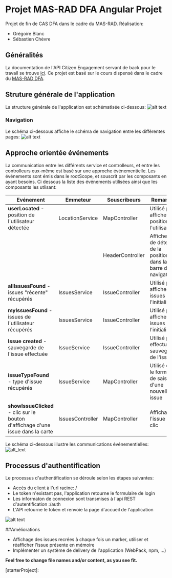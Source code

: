 # Projet MAS-RAD DFA Angular Projet

Projet de fin de CAS DFA dans le cadre du MAS-RAD.
Réalisation:
* Grégoire Blanc
* Sébastien Chèvre

## Généralités
La documentation de l'API Citizen Engagement servant de back pour le travail se trouve [ici][citizenAPI].
Ce projet est basé sur le cours dispensé dans le cadre du [MAS-RAD DFA][masrad].


## Struture générale de l'application
La structure générale de l'application est schématisée ci-dessous:
![alt text](https://www.lucidchart.com/publicSegments/view/3dbb8e43-bb15-4d69-b029-97bff53093e3/image.png)

### Navigation
Le schéma ci-dessous affiche le schéma de navigation entre les différentes pages:
![alt text](https://www.lucidchart.com/publicSegments/view/91fc6fa5-19c0-4886-b473-ed1b005e493b/image.png)

## Approche orientée événements
La communication entre les différents service et controlleurs, et entre les controlleurs eux-même est basé sur une approche événementielle. Les événements sont émis dans le rootScope, et souscrit par les composants en ayant besoins. Ci dessous la liste des événements utilisées ainsi que les composants les utlisant: 

| Evénement     | Emmeteur      |Souscribeurs |Remarques                  |
| ------------- | ------------- |-------------|---------------------------|
| **userLocated** - position de l'utilisateur détectée  | LocationService  |MapController|Utilisé pour afficher la position de l'utilisateur|
|               |               |HeaderController|Affiche l'état de détection de la position dans la barre de navigation|  
| **allIssuesFound** - issues "récente" récupérés  | IssuesService  |IssueController|Utilisé pour afficher les issues à l'initialisation|
|**myIssuesFound** - issues de l'utilisateur récupérés |IssuesService|IssueController|Utilisé pour afficher les issues à l'initialisation|
|**Issue created** - sauvegarde de l'issue effectuée|IssueService|IssueController|Utilisé pour effectuer la sauvegarde de l'issues|
|**issueTypeFound** - type d'issue récupérés|IssueService|MapController|Utilisé dans le formulaire de saisie d'une nouvelle issue|
|**showIssueClicked** - clic sur le bouton d'affichage d'une issue dans la carte|IssuesController|MapController|Affichage de l'issue sur le clic|

Le schéma ci-dessous illustre les communications événementielles:
![alt_text](https://www.lucidchart.com/publicSegments/view/4d684cf2-6382-4a38-8423-b2197f54b7f4/image.png)


## Processus d'authentification
Le processus d'authentification se déroule selon les étapes suivantes:
* Accès du client à l'url racine: /
* Le token n'existant pas, l'application retourne le formulaire de login
* Les informaton de connexion sont transmises à l'api REST d'autentification :/auth
* L'API retourne le token et renvoie la page d'accueil de l'application

![alt text](https://www.lucidchart.com/publicSegments/view/1200f078-7542-4752-a0f0-033b7db5be4b/image.png)


##Améliorations
* Affichage des issues recrées à chaque fois un marker, utiliser et réafficher l'issue présente en mémoire
* Implémenter un système de delivery de l'application (WebPack, npm, ...)

**Feel free to change file names and/or content, as you see fit.**

[masrad]: https://github.com/MediaComem/comem-masrad-dfa
[citizenAPI]: https://mediacomem.github.io/comem-citizen-engagement-api/
[starterProject]: 
